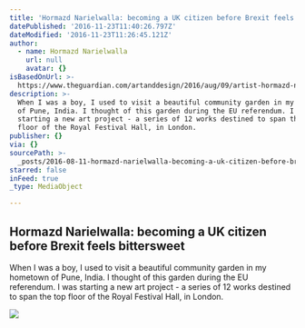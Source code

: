```yaml
---
title: 'Hormazd Narielwalla: becoming a UK citizen before Brexit feels bittersweet'
datePublished: '2016-11-23T11:40:26.797Z'
dateModified: '2016-11-23T11:26:45.121Z'
author:
  - name: Hormazd Narielwalla
    url: null
    avatar: {}
isBasedOnUrl: >-
  https://www.theguardian.com/artanddesign/2016/aug/09/artist-hormazd-narielwalla-becoming-a-uk-citizen-before-brexit
description: >-
  When I was a boy, I used to visit a beautiful community garden in my hometown
  of Pune, India. I thought of this garden during the EU referendum. I was
  starting a new art project - a series of 12 works destined to span the top
  floor of the Royal Festival Hall, in London.
publisher: {}
via: {}
sourcePath: >-
  _posts/2016-08-11-hormazd-narielwalla-becoming-a-uk-citizen-before-brexit-fee.md
starred: false
inFeed: true
_type: MediaObject

---
```

<article style=""><h1>Hormazd Narielwalla: becoming a UK citizen before Brexit feels bittersweet</h1><p>When I was a boy, I used to visit a beautiful community garden in my hometown of Pune, India. I thought of this garden during the EU referendum. I was starting a new art project - a series of 12 works destined to span the top floor of the Royal Festival Hall, in London.</p><img src="https://i.guim.co.uk/img/media/1f6a25267e9afc8512c25cb6d7bbb0b1586b8f3f/0_1391_4380_2626/4380.jpg?w=1200&amp;h=630&amp;q=55&amp;auto=format&amp;usm=12&amp;fit=crop&amp;bm=normal&amp;ba=bottom%2Cleft&amp;blend64=aHR0cHM6Ly91cGxvYWRzLmd1aW0uY28udWsvMjAxNi8wNS8yNS9vdmVybGF5LWxvZ28tMTIwMC05MF9vcHQucG5n&amp;s=c7504b56285db40fd428b783fd86ad50" /></article>